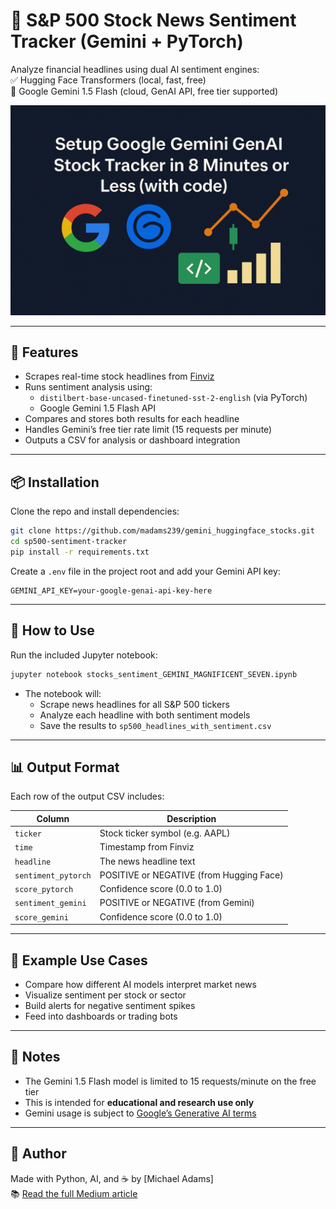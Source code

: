 

# 📰 S&P 500 Stock News Sentiment Tracker (Gemini + PyTorch)

Analyze financial headlines using dual AI sentiment engines:  
✅ Hugging Face Transformers (local, fast, free)  
🔮 Google Gemini 1.5 Flash (cloud, GenAI API, free tier supported)



![Header Image](gemini_stocks_header.png)

---

## 🚀 Features

- Scrapes real-time stock headlines from [Finviz](https://finviz.com/)
- Runs sentiment analysis using:
  - `distilbert-base-uncased-finetuned-sst-2-english` (via PyTorch)
  - Google Gemini 1.5 Flash API
- Compares and stores both results for each headline
- Handles Gemini’s free tier rate limit (15 requests per minute)
- Outputs a CSV for analysis or dashboard integration

---

## 📦 Installation

Clone the repo and install dependencies:

```bash
git clone https://github.com/madams239/gemini_huggingface_stocks.git
cd sp500-sentiment-tracker
pip install -r requirements.txt
```

Create a `.env` file in the project root and add your Gemini API key:

```
GEMINI_API_KEY=your-google-genai-api-key-here
```

---

## 🧪 How to Use

Run the included Jupyter notebook:

```bash
jupyter notebook stocks_sentiment_GEMINI_MAGNIFICENT_SEVEN.ipynb
```

- The notebook will:
  - Scrape news headlines for all S&P 500 tickers
  - Analyze each headline with both sentiment models
  - Save the results to `sp500_headlines_with_sentiment.csv`

---

## 📊 Output Format

Each row of the output CSV includes:

| Column              | Description                                 |
|---------------------|---------------------------------------------|
| `ticker`            | Stock ticker symbol (e.g. AAPL)             |
| `time`              | Timestamp from Finviz                       |
| `headline`          | The news headline text                      |
| `sentiment_pytorch` | POSITIVE or NEGATIVE (from Hugging Face)   |
| `score_pytorch`     | Confidence score (0.0 to 1.0)               |
| `sentiment_gemini`  | POSITIVE or NEGATIVE (from Gemini)          |
| `score_gemini`      | Confidence score (0.0 to 1.0)               |

---

## 🔮 Example Use Cases

- Compare how different AI models interpret market news
- Visualize sentiment per stock or sector
- Build alerts for negative sentiment spikes
- Feed into dashboards or trading bots

---

## 📌 Notes

- The Gemini 1.5 Flash model is limited to 15 requests/minute on the free tier
- This is intended for **educational and research use only**
- Gemini usage is subject to [Google’s Generative AI terms](https://ai.google.dev/terms)

---

## 🧠 Author

Made with Python, AI, and ☕ by [Michael Adams]  
📚 [Read the full Medium article](https://medium.com)  


